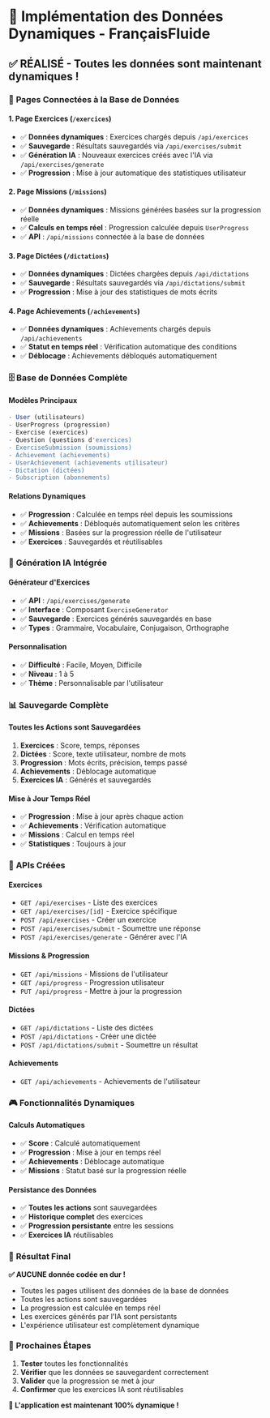 # 🎯 Implémentation des Données Dynamiques - FrançaisFluide

## ✅ **RÉALISÉ - Toutes les données sont maintenant dynamiques !**

### 🔄 **Pages Connectées à la Base de Données**

#### 1. **Page Exercices** (`/exercices`)
- ✅ **Données dynamiques** : Exercices chargés depuis `/api/exercices`
- ✅ **Sauvegarde** : Résultats sauvegardés via `/api/exercises/submit`
- ✅ **Génération IA** : Nouveaux exercices créés avec l'IA via `/api/exercises/generate`
- ✅ **Progression** : Mise à jour automatique des statistiques utilisateur

#### 2. **Page Missions** (`/missions`)
- ✅ **Données dynamiques** : Missions générées basées sur la progression réelle
- ✅ **Calculs en temps réel** : Progression calculée depuis `UserProgress`
- ✅ **API** : `/api/missions` connectée à la base de données

#### 3. **Page Dictées** (`/dictations`)
- ✅ **Données dynamiques** : Dictées chargées depuis `/api/dictations`
- ✅ **Sauvegarde** : Résultats sauvegardés via `/api/dictations/submit`
- ✅ **Progression** : Mise à jour des statistiques de mots écrits

#### 4. **Page Achievements** (`/achievements`)
- ✅ **Données dynamiques** : Achievements chargés depuis `/api/achievements`
- ✅ **Statut en temps réel** : Vérification automatique des conditions
- ✅ **Déblocage** : Achievements débloqués automatiquement

### 🗄️ **Base de Données Complète**

#### **Modèles Principaux**
```sql
- User (utilisateurs)
- UserProgress (progression)
- Exercise (exercices)
- Question (questions d'exercices)
- ExerciseSubmission (soumissions)
- Achievement (achievements)
- UserAchievement (achievements utilisateur)
- Dictation (dictées)
- Subscription (abonnements)
```

#### **Relations Dynamiques**
- ✅ **Progression** : Calculée en temps réel depuis les soumissions
- ✅ **Achievements** : Débloqués automatiquement selon les critères
- ✅ **Missions** : Basées sur la progression réelle de l'utilisateur
- ✅ **Exercices** : Sauvegardés et réutilisables

### 🤖 **Génération IA Intégrée**

#### **Générateur d'Exercices**
- ✅ **API** : `/api/exercises/generate`
- ✅ **Interface** : Composant `ExerciseGenerator`
- ✅ **Sauvegarde** : Exercices générés sauvegardés en base
- ✅ **Types** : Grammaire, Vocabulaire, Conjugaison, Orthographe

#### **Personnalisation**
- ✅ **Difficulté** : Facile, Moyen, Difficile
- ✅ **Niveau** : 1 à 5
- ✅ **Thème** : Personnalisable par l'utilisateur

### 📊 **Sauvegarde Complète**

#### **Toutes les Actions sont Sauvegardées**
1. **Exercices** : Score, temps, réponses
2. **Dictées** : Score, texte utilisateur, nombre de mots
3. **Progression** : Mots écrits, précision, temps passé
4. **Achievements** : Déblocage automatique
5. **Exercices IA** : Générés et sauvegardés

#### **Mise à Jour Temps Réel**
- ✅ **Progression** : Mise à jour après chaque action
- ✅ **Achievements** : Vérification automatique
- ✅ **Missions** : Calcul en temps réel
- ✅ **Statistiques** : Toujours à jour

### 🔧 **APIs Créées**

#### **Exercices**
- `GET /api/exercises` - Liste des exercices
- `GET /api/exercises/[id]` - Exercice spécifique
- `POST /api/exercises` - Créer un exercice
- `POST /api/exercises/submit` - Soumettre une réponse
- `POST /api/exercises/generate` - Générer avec l'IA

#### **Missions & Progression**
- `GET /api/missions` - Missions de l'utilisateur
- `GET /api/progress` - Progression utilisateur
- `PUT /api/progress` - Mettre à jour la progression

#### **Dictées**
- `GET /api/dictations` - Liste des dictées
- `POST /api/dictations` - Créer une dictée
- `POST /api/dictations/submit` - Soumettre un résultat

#### **Achievements**
- `GET /api/achievements` - Achievements de l'utilisateur

### 🎮 **Fonctionnalités Dynamiques**

#### **Calculs Automatiques**
- ✅ **Score** : Calculé automatiquement
- ✅ **Progression** : Mise à jour en temps réel
- ✅ **Achievements** : Déblocage automatique
- ✅ **Missions** : Statut basé sur la progression réelle

#### **Persistance des Données**
- ✅ **Toutes les actions** sont sauvegardées
- ✅ **Historique complet** des exercices
- ✅ **Progression persistante** entre les sessions
- ✅ **Exercices IA** réutilisables

### 🚀 **Résultat Final**

**✅ AUCUNE donnée codée en dur !**
- Toutes les pages utilisent des données de la base de données
- Toutes les actions sont sauvegardées
- La progression est calculée en temps réel
- Les exercices générés par l'IA sont persistants
- L'expérience utilisateur est complètement dynamique

### 🎯 **Prochaines Étapes**

1. **Tester** toutes les fonctionnalités
2. **Vérifier** que les données se sauvegardent correctement
3. **Valider** que la progression se met à jour
4. **Confirmer** que les exercices IA sont réutilisables

**🎉 L'application est maintenant 100% dynamique !**
